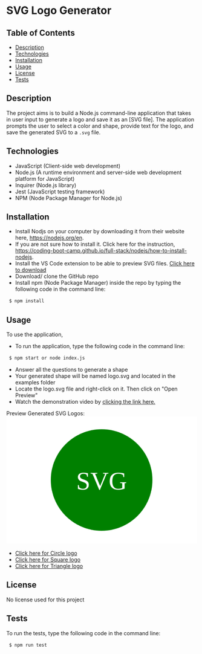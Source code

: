 # SVG Logo Generator

## Table of Contents

- [Description](#description)
- [Technologies](#technologies)
- [Installation](#installation)
- [Usage](#usage)
- [License](#license)
- [Tests](#tests)

## Description

The project aims is to build a Node.js command-line application that takes in user input to generate a logo and save it as an [SVG file]. The application prompts the user to select a color and shape, provide text for the logo, and save the generated SVG to a `.svg` file.


## Technologies

- JavaScript (Client-side web development)
- Node.js (A runtime environment and server-side web development platform for JavaScript)
- Inquirer (Node.js library)
- Jest (JavaScript testing framework)
- NPM (Node Package Manager for Node.js)


## Installation

- Install Nodjs on your computer by downloading it from their website here, https://nodejs.org/en.
- If you are not sure how to install it. Click here for the instruction, https://coding-boot-camp.github.io/full-stack/nodejs/how-to-install-nodejs.
- Install the VS Code extension to be able to preview SVG files. [Click here to download](https://marketplace.visualstudio.com/items?itemName=jock.svg)
- Download/ clone the GitHub repo 
- Install npm (Node Package Manager) inside the repo by typing the following code in the command line:
```bash
 $ npm install
 ```


## Usage

To use the application,
- To run the application, type the following code in the command line:
```bash
 $ npm start or node index.js
 ```
- Answer all the questions to generate a shape
- Your generated shape will be named logo.svg and located in the examples folder
- Locate the logo.svg file and right-click on it. Then click on "Open Preview"
- Watch the demonstration video by [clicking the link here.](https://drive.google.com/file/d/1qa9eDBbYIzSUEfkcfq5eabnDCn0qzoXf/view?usp=sharing)


Preview Generated SVG Logos:
![Generated SVG Logo](./Logos/logo.svg)
* [Click here for Circle logo](./Logos/CRI-logo.svg)
* [Click here for Square logo](./Logos/SQR-logo.svg)
* [Click here for Triangle logo](./Logos/TRI-logo.svg)


## License

No license used for this project

## Tests

To run the tests, type the following code in the command line:
```bash
 $ npm run test
 ```
